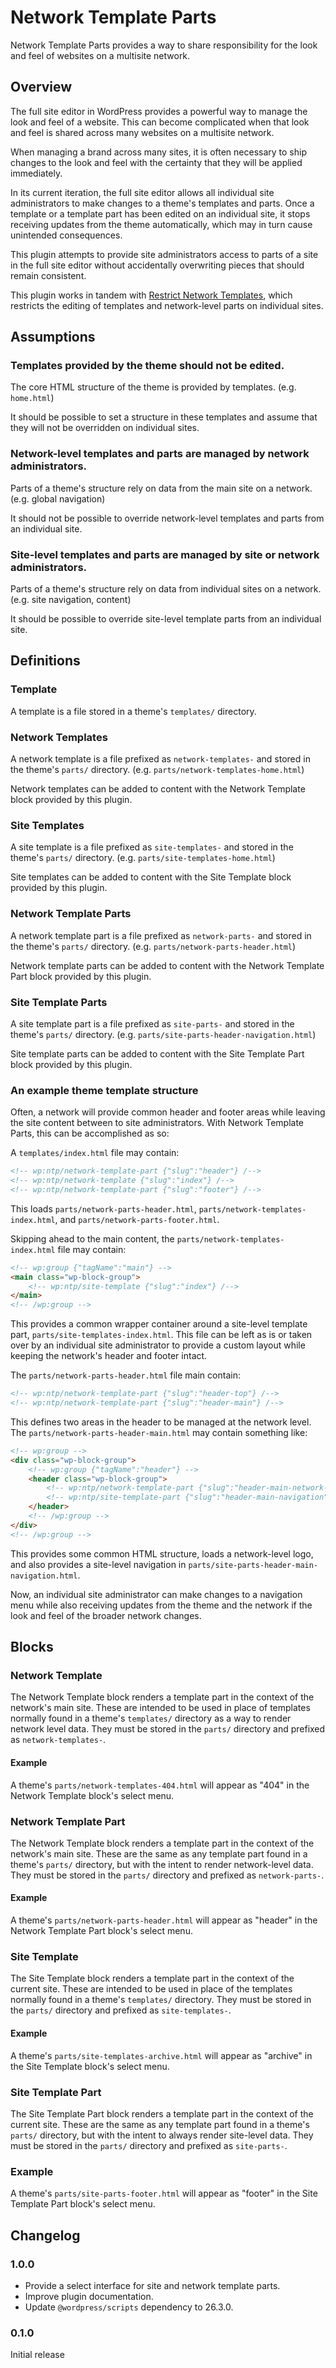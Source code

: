# Network Template Parts

Network Template Parts provides a way to share responsibility for the look and feel of websites on a multisite network.

## Overview

The full site editor in WordPress provides a powerful way to manage the look and feel of a website. This can become complicated when that look and feel is shared across many websites on a multisite network.

When managing a brand across many sites, it is often necessary to ship changes to the look and feel with the certainty that they will be applied immediately.

In its current iteration, the full site editor allows all individual site administrators to make changes to a theme's templates and parts. Once a template or a template part has been edited on an individual site, it stops receiving updates from the theme automatically, which may in turn cause unintended consequences.

This plugin attempts to provide site administrators access to parts of a site in the full site editor without accidentally overwriting pieces that should remain consistent.

This plugin works in tandem with [Restrict Network Templates](https://github.com/happyprime/restrict-network-templates), which restricts the editing of templates and network-level parts on individual sites.

## Assumptions

### Templates provided by the theme should not be edited.

The core HTML structure of the theme is provided by templates. (e.g. `home.html`)

It should be possible to set a structure in these templates and assume that they will not be overridden on individual sites.

### Network-level templates and parts are managed by network administrators.

Parts of a theme's structure rely on data from the main site on a network. (e.g. global navigation)

It should not be possible to override network-level templates and parts from an individual site.

### Site-level templates and parts are managed by site or network administrators.

Parts of a theme's structure rely on data from individual sites on a network. (e.g. site navigation, content)

It should be possible to override site-level template parts from an individual site.

## Definitions

### Template

A template is a file stored in a theme's `templates/` directory.

### Network Templates

A network template is a file prefixed as `network-templates-` and stored in the theme's `parts/` directory. (e.g. `parts/network-templates-home.html`)

Network templates can be added to content with the Network Template block provided by this plugin.

### Site Templates

A site template is a file prefixed as `site-templates-` and stored in the theme's `parts/` directory. (e.g. `parts/site-templates-home.html`)

Site templates can be added to content with the Site Template block provided by this plugin.

### Network Template Parts

A network template part is a file prefixed as `network-parts-` and stored in the theme's `parts/` directory. (e.g. `parts/network-parts-header.html`)

Network template parts can be added to content with the Network Template Part block provided by this plugin.

### Site Template Parts

A site template part is a file prefixed as `site-parts-` and stored in the theme's `parts/` directory. (e.g. `parts/site-parts-header-navigation.html`)

Site template parts can be added to content with the Site Template Part block provided by this plugin.

### An example theme template structure

Often, a network will provide common header and footer areas while leaving the site content between to site administrators. With Network Template Parts, this can be accomplished as so:

A `templates/index.html` file may contain:

```html
<!-- wp:ntp/network-template-part {"slug":"header"} /-->
<!-- wp:ntp/network-template {"slug":"index"} /-->
<!-- wp:ntp/network-template-part {"slug":"footer"} /-->
```

This loads `parts/network-parts-header.html`, `parts/network-templates-index.html`, and `parts/network-parts-footer.html`.

Skipping ahead to the main content, the `parts/network-templates-index.html` file may contain:

```html
<!-- wp:group {"tagName":"main"} -->
<main class="wp-block-group">
	<!-- wp:ntp/site-template {"slug":"index"} /-->
</main>
<!-- /wp:group -->
```

This provides a common wrapper container around a site-level template part, `parts/site-templates-index.html`. This file can be left as is or taken over by an individual site administrator to provide a custom layout while keeping the network's header and footer intact.

The `parts/network-parts-header.html` file main contain:

```html
<!-- wp:ntp/network-template-part {"slug":"header-top"} /-->
<!-- wp:ntp/network-template-part {"slug":"header-main"} /-->
```

This defines two areas in the header to be managed at the network level. The `parts/network-parts-header-main.html` may contain something like:

```html
<!-- wp:group -->
<div class="wp-block-group">
	<!-- wp:group {"tagName":"header"} -->
	<header class="wp-block-group">
		<!-- wp:ntp/network-template-part {"slug":"header-main-network-logo"} /-->
		<!-- wp:ntp/site-template-part {"slug":"header-main-navigation"} /-->
	</header>
	<!-- /wp:group -->
</div>
<!-- /wp:group -->
```

This provides some common HTML structure, loads a network-level logo, and also provides a site-level navigation in `parts/site-parts-header-main-navigation.html`.

Now, an individual site administrator can make changes to a navigation menu while also receiving updates from the theme and the network if the look and feel of the broader network changes.

## Blocks

### Network Template

The Network Template block renders a template part in the context of the network's main site. These are intended to be used in place of templates normally found in a theme's `templates/` directory as a way to render network level data. They must be stored in the `parts/` directory and prefixed as `network-templates-`.

#### Example

A theme's `parts/network-templates-404.html` will appear as "404" in the Network Template block's select menu.

### Network Template Part

The Network Template block renders a template part in the context of the network's main site. These are the same as any template part found in a theme's `parts/` directory, but with the intent to render network-level data. They must be stored in the `parts/` directory and prefixed as `network-parts-`.

#### Example

A theme's `parts/network-parts-header.html` will appear as "header" in the Network Template Part block's select menu.

### Site Template

The Site Template block renders a template part in the context of the current site. These are intended to be used in place of the templates normally found in a theme's `templates/` directory. They must be stored in the `parts/` directory and prefixed as `site-templates-`.

#### Example

A theme's `parts/site-templates-archive.html` will appear as "archive" in the Site Template block's select menu.

### Site Template Part

The Site Template Part block renders a template part in the context of the current site. These are the same as any template part found in a theme's `parts/` directory, but with the intent to always render site-level data. They must be stored in the `parts/` directory and prefixed as `site-parts-`.

### Example

A theme's `parts/site-parts-footer.html` will appear as "footer" in the Site Template Part block's select menu.

## Changelog

### 1.0.0

* Provide a select interface for site and network template parts.
* Improve plugin documentation.
* Update `@wordpress/scripts` dependency to 26.3.0.

### 0.1.0

Initial release
